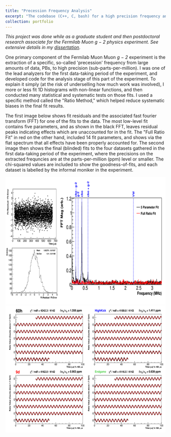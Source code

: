 ```yaml
---
title: "Precession Frequency Analysis"
excerpt: "The codebase (C++, C, bash) for a high precision frequency analysis project, and associated statistical and systematic evaluations, for the Fermilab Muon <i>g − 2</i> physics experiment.<br/><img src='/images/gm2_precessionresults_1.png'>"
collection: portfolio
---
```


*This project was done while as a graduate student and then postdoctoral research associate for the Fermilab Muon <i>g − 2</i> physics experiment. See extensive details in my [dissertation](https://drive.google.com/file/d/1svdQTMf3DBS_IxlBcKcXCyd4XHIo__C7/view?usp=sharing).*


One primary component of the Fermilab Muon Muon <i>g − 2</i> experiment is the extraction of a specific, so-called 'precession' frequency from large amounts of data, PBs, to high precision (sub-parts-per-million). I was one of the lead analyzers for the first data-taking period of the experiment, and developed code for the analysis stage of this part of the experiment. To explain it simply (at the risk of underselling how much work was involved), I more or less fit 1D histograms with non-linear functions, and then conducted many statistical and systematic tests on those fits. I used a specific method called the "Ratio Method," which helped reduce systematic biases in the final fit results.


<!-- I also conducted many smaller Monte Carlo simulations in order to help develop my understanding of the real, sometimes messy, data in a clean environment. -->


The first image below shows fit residuals and the associated fast fourier transform (FFT) for one of the fits to the data. The most low-level fit contains five parameters, and as shown in the black FFT, leaves residual peaks indicating effects which are unaccounted for in the fit. The "Full Ratio Fit" in red on the other hand, included 14 fit parameters, and shows via the flat spectrum that all effects have been properly accounted for. The second image then shows the final (blinded) fits to the four datasets gathered in the first data-taking period of the experiment, where the precisions on the extracted frequncies are at the parts-per-million (ppm) level or smaller. The chi-squared values are included to show the goodness-of-fits, and each dataset is labelled by the informal moniker in the experiment.

<img src="/images/gm2_precessionresults_1.png" height="400"/>
<img src="/images/gm2_precessionresults_2.png" height="400"/>



<!-- <img src="https://github.com/nkinnaird/PrecessionFrequencyAnalysis/blob/master/PlotsForReadme/DatasetRatioFits.png" height="250" />
<img src="https://github.com/nkinnaird/PrecessionFrequencyAnalysis/blob/master/PlotsForReadme/FitResidualFFT.png" height="250" /> -->
